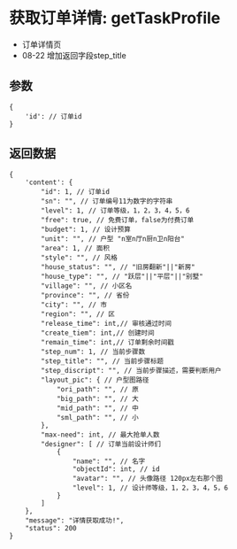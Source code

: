 # 获取订单详情: getTaskProfile

- 订单详情页
- 08-22 增加返回字段step_title

## 参数

    {
        'id': // 订单id
    }

## 返回数据

    {
        'content': {
            "id": 1, // 订单id
            "sn": "", // 订单编号11为数字的字符串
            "level": 1, // 订单等级，1，2，3，4，5，6
            "free": true, // 免费订单，false为付费订单
            "budget": 1, // 设计预算
            "unit": "", // 户型 "n室n厅n厨n卫n阳台"
            "area": 1, // 面积
            "style": "", // 风格
            "house_status": "", // "旧房翻新"||"新房"
            "house_type": "", // "跃层"||"平层"||"别墅"
            "village": "", // 小区名
            "province": "", // 省份
            "city": "", // 市
            "region": "", // 区
            "release_time": int,// 审核通过时间
            "create_tiem": int,// 创建时间
            "remain_time": int,// 订单剩余时间戳
            "step_num": 1, // 当前步骤数
            "step_title": "", // 当前步骤标题
            "step_discript": "", // 当前步骤描述，需要判断用户
            "layout_pic": { // 户型图路径
                "ori_path": "", // 原
                "big_path": "", // 大
                "mid_path": "", // 中
                "sml_path": "", // 小
            },
            "max-need": int, // 最大抢单人数
            "designer": [ // 订单当前设计师们
                {
                    "name": "", // 名字
                    "objectId": int, // id
                    "avatar": "", // 头像路径 120px左右那个图
                    "level": 1, // 设计师等级，1，2，3，4，5，6
                }
            ]
        },
        "message": "详情获取成功!",
        "status": 200
    }
